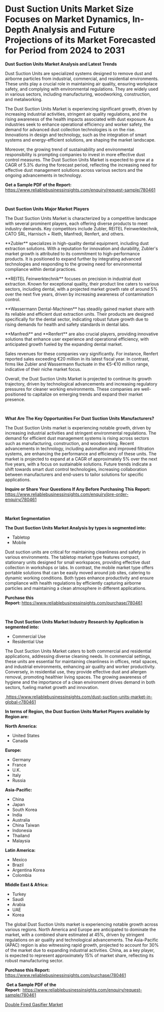 <p><h1>Dust Suction Units Market Size Focuses on Market Dynamics, In-Depth Analysis and Future Projections of its Market Forecasted for Period from 2024 to 2031</h1></p><p><strong>Dust Suction Units Market Analysis and Latest Trends</strong></p>
<p><p>Dust Suction Units are specialized systems designed to remove dust and airborne particles from industrial, commercial, and residential environments. These units play a crucial role in maintaining air quality, ensuring workplace safety, and complying with environmental regulations. They are widely used in various sectors, including manufacturing, woodworking, construction, and metalworking.</p><p>The Dust Suction Units Market is experiencing significant growth, driven by increasing industrial activities, stringent air quality regulations, and the rising awareness of the health impacts associated with dust exposure. As industries seek to enhance operational efficiency and worker safety, the demand for advanced dust collection technologies is on the rise. Innovations in design and technology, such as the integration of smart systems and energy-efficient solutions, are shaping the market landscape. </p><p>Moreover, the growing trend of sustainability and environmental responsibility is prompting companies to invest in more effective dust control measures. The Dust Suction Units Market is expected to grow at a CAGR of 5.3% during the forecast period, reflecting the increasing need for effective dust management solutions across various sectors and the ongoing advancements in technology.</p></p>
<p><strong>Get a Sample PDF of the Report:&nbsp;</strong> <a href="https://www.reliablebusinessinsights.com/enquiry/request-sample/780461?utm_campaign=1091&utm_medium=2&utm_source=Github&utm_content=ia&utm_term=30122024&utm_id=dust-suction-units">https://www.reliablebusinessinsights.com/enquiry/request-sample/780461</a></p>
<p>&nbsp;</p>
<p><strong>Dust Suction Units Major Market Players</strong></p>
<p><p>The Dust Suction Units Market is characterized by a competitive landscape with several prominent players, each offering diverse products to meet industry demands. Key competitors include Zubler, REITEL Feinwerktechnik, CATO SRL, Harnisch + Rieth, Manfredi, Renfert, and others.</p><p>**Zubler** specializes in high-quality dental equipment, including dust extraction solutions. With a reputation for innovation and durability, Zubler's market growth is attributed to its commitment to high-performance products. It is positioned to expand further by integrating advanced technologies and responding to the growing need for environmental compliance within dental practices.</p><p>**REITEL Feinwerktechnik** focuses on precision in industrial dust extraction. Known for exceptional quality, their product line caters to various sectors, including dental, with a projected market growth rate of around 5% over the next five years, driven by increasing awareness of contamination control.</p><p>**Wassermann Dental-Machinen** has steadily gained market share with its reliable and efficient dust extraction units. Their products are designed specifically for the dental sector, indicating robust future growth due to rising demands for health and safety standards in dental labs.</p><p>**Manfredi** and **Renfert** are also crucial players, providing innovative solutions that enhance user experience and operational efficiency, with anticipated growth fueled by the expanding dental market.</p><p>Sales revenues for these companies vary significantly. For instance, Renfert reported sales exceeding €20 million in its latest fiscal year. In contrast, firms like Zubler and Wassermann fluctuate in the €5-€10 million range, indicative of their niche market focus.</p><p>Overall, the Dust Suction Units Market is projected to continue its growth trajectory, driven by technological advancements and increasing regulatory pressures for cleaner working environments. These companies are well-positioned to capitalize on emerging trends and expand their market presence.</p></p>
<p>&nbsp;</p>
<p><strong>What Are The Key Opportunities For Dust Suction Units Manufacturers?</strong></p>
<p><p>The Dust Suction Units market is experiencing notable growth, driven by increasing industrial activities and stringent environmental regulations. The demand for efficient dust management systems is rising across sectors such as manufacturing, construction, and woodworking. Recent advancements in technology, including automation and improved filtration systems, are enhancing the performance and efficiency of these units. The market is projected to expand at a CAGR of approximately 5% over the next five years, with a focus on sustainable solutions. Future trends indicate a shift towards smart dust control technologies, increasing collaboration between manufacturers and end-users to tailor solutions for specific applications.</p></p>
<p><strong>Inquire or Share Your Questions If Any Before Purchasing This Report:</strong> <a href="https://www.reliablebusinessinsights.com/enquiry/pre-order-enquiry/780461?utm_campaign=1091&utm_medium=2&utm_source=Github&utm_content=ia&utm_term=30122024&utm_id=dust-suction-units">https://www.reliablebusinessinsights.com/enquiry/pre-order-enquiry/780461</a></p>
<p>&nbsp;</p>
<p><strong>Market Segmentation</strong></p>
<p><strong>The Dust Suction Units Market Analysis by types is segmented into:</strong></p>
<p><ul><li>Tabletop</li><li>Mobile</li></ul></p>
<p><p>Dust suction units are critical for maintaining cleanliness and safety in various environments. The tabletop market type features compact, stationary units designed for small workspaces, providing effective dust collection in workshops or labs. In contrast, the mobile market type offers portable solutions that can be easily moved around job sites, catering to dynamic working conditions. Both types enhance productivity and ensure compliance with health regulations by efficiently capturing airborne particles and maintaining a clean atmosphere in different applications.</p></p>
<p><strong>Purchase this Report:&nbsp;</strong><a href="https://www.reliablebusinessinsights.com/purchase/780461?utm_campaign=1091&utm_medium=2&utm_source=Github&utm_content=ia&utm_term=30122024&utm_id=dust-suction-units">https://www.reliablebusinessinsights.com/purchase/780461</a></p>
<p>&nbsp;</p>
<p><strong>The Dust Suction Units Market Industry Research by Application is segmented into:</strong></p>
<p><ul><li>Commercial Use</li><li>Residential Use</li></ul></p>
<p><p>The Dust Suction Units Market caters to both commercial and residential applications, addressing diverse cleaning needs. In commercial settings, these units are essential for maintaining cleanliness in offices, retail spaces, and industrial environments, enhancing air quality and worker productivity. Conversely, in residential use, they provide effective dust and allergen removal, promoting healthier living spaces. The growing awareness of hygiene and the importance of a clean environment drives demand in both sectors, fueling market growth and innovation.</p></p>
<p><a href="https://www.reliablebusinessinsights.com/dust-suction-units-market-in-global-r780461?utm_campaign=1091&utm_medium=2&utm_source=Github&utm_content=ia&utm_term=30122024&utm_id=dust-suction-units">&nbsp;https://www.reliablebusinessinsights.com/dust-suction-units-market-in-global-r780461</a></p>
<p><strong>In terms of Region, the Dust Suction Units Market Players available by Region are:</strong></p>
<p>
    <p> <strong> North America: </strong>
        <ul>
            <li>United States</li>
            <li>Canada</li>
        </ul>
        </p> 
    <p> <strong> Europe: </strong>
        <ul>
            <li>Germany</li>
            <li>France</li>
            <li>U.K.</li>
            <li>Italy</li>
            <li>Russia</li>
        </ul>
        </p> 
    <p> <strong> Asia-Pacific: </strong>
        <ul>
            <li>China</li>
            <li>Japan</li>
            <li>South Korea</li>
            <li>India</li>
            <li>Australia</li>
            <li>China Taiwan</li>
            <li>Indonesia</li>
            <li>Thailand</li>
            <li>Malaysia</li>
        </ul>
        </p> 
    <p> <strong> Latin America: </strong>
        <ul>
            <li>Mexico</li>
            <li>Brazil</li>
            <li>Argentina Korea</li>
            <li>Colombia</li>
        </ul>
        </p> 
    <p> <strong> Middle East & Africa: </strong>
        <ul>
            <li>Turkey</li>
            <li>Saudi</li>
            <li>Arabia</li>
            <li>UAE</li>
            <li>Korea</li>
        </ul>
    </p>
    </p>
<p><p>The global Dust Suction Units market is experiencing notable growth across various regions. North America and Europe are anticipated to dominate the market, with a combined share estimated at 45%, driven by stringent regulations on air quality and technological advancements. The Asia-Pacific (APAC) region is also witnessing rapid growth, projected to account for 30% of the market due to expanding industrial activities. China, as a key player, is expected to represent approximately 15% of market share, reflecting its robust manufacturing sector.</p></p>
<p><strong>Purchase this Report: </strong><a href="https://www.reliablebusinessinsights.com/purchase/780461?utm_campaign=1091&utm_medium=2&utm_source=Github&utm_content=ia&utm_term=30122024&utm_id=dust-suction-units">https://www.reliablebusinessinsights.com/purchase/780461</a></p>
<p>&nbsp;<strong>Get a Sample PDF of the Report:&nbsp;&nbsp;</strong><a href="https://www.reliablebusinessinsights.com/enquiry/request-sample/780461?utm_campaign=1091&utm_medium=2&utm_source=Github&utm_content=ia&utm_term=30122024&utm_id=dust-suction-units">https://www.reliablebusinessinsights.com/enquiry/request-sample/780461</a></p>
<p><strong></strong></p>
<p><p><a href="https://github.com/raffadongraffadong/Market-Research-Report-List-1/blob/main/double-fired-gasifier-market.md?utm_campaign=1091&utm_medium=2&utm_source=Github&utm_content=ia&utm_term=30122024&utm_id=dust-suction-units">Double Fired Gasifier Market</a></p></p>